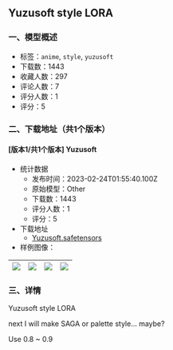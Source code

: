 ## Yuzusoft style LORA
### 一、模型概述

- 标签：`anime`, `style`, `yuzusoft`
- 下载数：1443
- 收藏人数：297
- 评论人数：7
- 评分人数：1
- 评分：5

### 二、下载地址（共1个版本）

#### [版本1/共1个版本] Yuzusoft 

- 统计数据
  - 发布时间：2023-02-24T01:55:40.100Z
  - 原始模型：Other
  - 下载数：1443
  - 评分人数：1
  - 评分：5
- 下载地址
  - [Yuzusoft.safetensors](https://civitai.com/api/download/models/14394)
- 样例图像：

| <img src="https://image.civitai.com/xG1nkqKTMzGDvpLrqFT7WA/950096fb-489d-4f62-9818-5069aeafc300/width=450/140345.jpeg" /> | <img src="https://image.civitai.com/xG1nkqKTMzGDvpLrqFT7WA/79a396d1-c1be-426b-d6d5-8f5a833e5f00/width=450/140350.jpeg" /> | <img src="https://image.civitai.com/xG1nkqKTMzGDvpLrqFT7WA/9735ffd4-b4a9-4e3f-855c-260d97168e00/width=450/140349.jpeg" /> | <img src="https://image.civitai.com/xG1nkqKTMzGDvpLrqFT7WA/2d41bfac-11c3-4ded-ed54-fe02e33e1c00/width=450/140348.jpeg" /> |
| ---- | ---- | ---- | ---- |


### 三、详情
<p>Yuzusoft style LORA</p><p></p><p>next I will make SAGA or palette style... maybe?</p><p></p><p>Use 0.8 ~ 0.9</p>